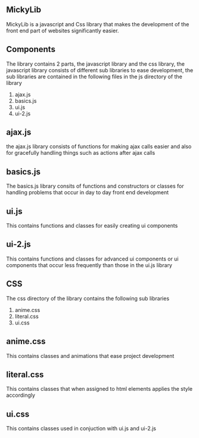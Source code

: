 ## MickyLib
MickyLib is a javascript and Css library that makes the development of the front end part of websites
significantly easier.

## Components
The library contains 2 parts, the javascript library and the css library, the javascript library consists of different sub libraries to ease development, the sub libraries are contained in the following files in the js directory of the library
1. ajax.js
2. basics.js
3. ui.js
4. ui-2.js

## ajax.js
the ajax.js library consists of functions for making ajax calls easier and also for gracefully handling things such as actions after ajax calls

## basics.js
The basics.js library consits of functions and constructors or classes for handling problems that occur in day to day front end development

## ui.js
This contains functions and classes for easily creating ui components

## ui-2.js
This contains functions and classes for advanced ui components or ui components that occur less frequently than those in the ui.js library

## CSS
The css directory of the library contains the following sub libraries

1. anime.css
2. literal.css
3. ui.css

## anime.css
This contains classes and animations that ease project development

## literal.css
This contains classes that when assigned to html elements applies the style accordingly

## ui.css
This contains classes used in conjuction with ui.js and ui-2.js
